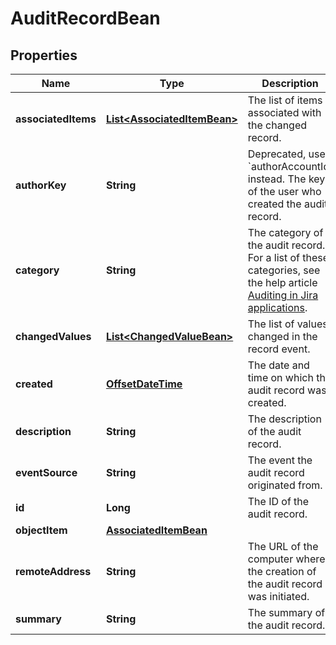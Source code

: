 # AuditRecordBean

## Properties
Name | Type | Description | Notes
------------ | ------------- | ------------- | -------------
**associatedItems** | [**List&lt;AssociatedItemBean&gt;**](AssociatedItemBean.md) | The list of items associated with the changed record. |  [optional]
**authorKey** | **String** | Deprecated, use &#x60;authorAccountId&#x60; instead. The key of the user who created the audit record. |  [optional]
**category** | **String** | The category of the audit record. For a list of these categories, see the help article [Auditing in Jira applications](https://confluence.atlassian.com/x/noXKM). |  [optional]
**changedValues** | [**List&lt;ChangedValueBean&gt;**](ChangedValueBean.md) | The list of values changed in the record event. |  [optional]
**created** | [**OffsetDateTime**](OffsetDateTime.md) | The date and time on which the audit record was created. |  [optional]
**description** | **String** | The description of the audit record. |  [optional]
**eventSource** | **String** | The event the audit record originated from. |  [optional]
**id** | **Long** | The ID of the audit record. |  [optional]
**objectItem** | [**AssociatedItemBean**](AssociatedItemBean.md) |  |  [optional]
**remoteAddress** | **String** | The URL of the computer where the creation of the audit record was initiated. |  [optional]
**summary** | **String** | The summary of the audit record. |  [optional]

